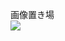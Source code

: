 画像置き場<br>
<image src="https://raw.githubusercontent.com/nyanko3/gazouokiba/main/furan.png"></image>
